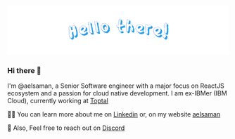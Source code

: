 ![hero](/images/hello-there-hero.png 'Hello there!')

### Hi there 👋

I'm @aelsaman, a Senior Software engineer with a major focus on ReactJS ecosystem and a passion for cloud native development. I am ex-IBMer (IBM Cloud), currently working at [Toptal](https://www.toptal.com/resume/alaa-elsaman)

👩‍💻 You can learn more about me on [Linkedin](https://www.linkedin.com/in/aelsaman/) or, on my website [aelsaman](https://aelsaman-portfolio.vercel.app)


<!--
[![Alaa's GitHub stats](https://github-readme-stats.vercel.app/api?username=aelsaman)](https://github.com/anuraghazra/github-readme-stats)
-->

<!--
✨ You can follow me on Twitter
-->

💌 Also, Feel free to reach out on [Discord](https://discordapp.com/users/aelsaman)

<!--
**aelsaman/aelsaman** is a ✨ _special_ ✨ repository because its `README.md` (this file) appears on your GitHub profile.

Here are some ideas to get you started:

- 🔭 I’m currently working on ...
- 🌱 I’m currently learning ...
- 👯 I’m looking to collaborate on ...
- 🤔 I’m looking for help with ...
- 💬 Ask me about ...
- 📫 How to reach me: ...
- 😄 Pronouns: ...
- ⚡ Fun fact: ...
-->
